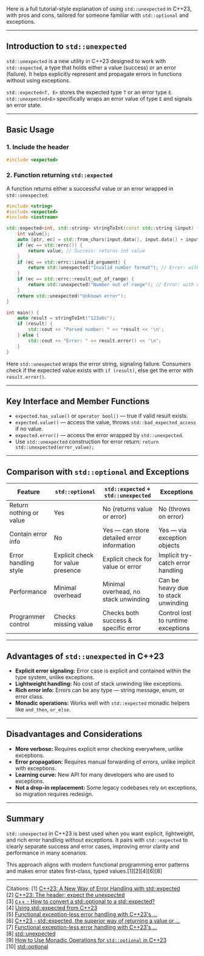 Here is a full tutorial-style explanation of using `std::unexpected` in C++23, with pros and cons, tailored for someone familiar with `std::optional` and exceptions.

***

## Introduction to `std::unexpected`

`std::unexpected` is a new utility in C++23 designed to work with `std::expected`, a type that holds either a value (success) or an error (failure). It helps explicitly represent and propagate errors in functions without using exceptions.

`std::expected<T, E>` stores the expected type `T` or an error type `E`. `std::unexpected<E>` specifically wraps an error value of type `E` and signals an error state.

***

## Basic Usage

### 1. Include the header

```cpp
#include <expected>
```

### 2. Function returning `std::expected`

A function returns either a successful value or an error wrapped in `std::unexpected`:

```cpp
#include <string>
#include <expected>
#include <iostream>

std::expected<int, std::string> stringToInt(const std::string &input) {
    int value{};
    auto [ptr, ec] = std::from_chars(input.data(), input.data() + input.size(), value);
    if (ec == std::errc()) {
        return value; // Success: returns int value
    }
    if (ec == std::errc::invalid_argument) {
        return std::unexpected("Invalid number format"); // Error: with unexpected
    }
    if (ec == std::errc::result_out_of_range) {
        return std::unexpected("Number out of range"); // Error: with unexpected
    }
    return std::unexpected("Unknown error");
}

int main() {
    auto result = stringToInt("123abc");
    if (result) {
        std::cout << "Parsed number: " << *result << '\n';
    } else {
        std::cout << "Error: " << result.error() << '\n';
    }
}
```

Here `std::unexpected` wraps the error string, signaling failure. Consumers check if the expected value exists with `if (result)`, else get the error with `result.error()`.

***

## Key Interface and Member Functions

- `expected.has_value()` or `operator bool()` — true if valid result exists.
- `expected.value()` — access the value, throws `std::bad_expected_access` if no value.
- `expected.error()` — access the error wrapped by `std::unexpected`.
- Use `std::unexpected` construction for error return: `return std::unexpected(error_value);`

***

## Comparison with `std::optional` and Exceptions

| Feature                  | `std::optional`                           | `std::expected` + `std::unexpected`        | Exceptions                           |
|--------------------------|------------------------------------------|---------------------------------------------|-------------------------------------|
| Return nothing or value   | Yes                                      | No (returns value or error)                  | No (throws on error)                 |
| Contain error info       | No                                       | Yes — can store detailed error information  | Yes — via exception objects          |
| Error handling style     | Explicit check for value presence        | Explicit check for value or error            | Implicit try-catch error handling    |
| Performance             | Minimal overhead                          | Minimal overhead, no stack unwinding         | Can be heavy due to stack unwinding  |
| Programmer control      | Checks missing value                      | Checks both success & specific error         | Control lost to runtime exceptions   |

***

## Advantages of `std::unexpected` in C++23

- **Explicit error signaling:** Error case is explicit and contained within the type system, unlike exceptions.
- **Lightweight handling:** No cost of stack unwinding like exceptions.
- **Rich error info:** Errors can be any type — string message, enum, or error class.
- **Monadic operations:** Works well with `std::expected` monadic helpers like `and_then`, `or_else`.

***

## Disadvantages and Considerations

- **More verbose:** Requires explicit error checking everywhere, unlike exceptions.
- **Error propagation:** Requires manual forwarding of errors, unlike implicit with exceptions.
- **Learning curve:** New API for many developers who are used to exceptions.
- **Not a drop-in replacement:** Some legacy codebases rely on exceptions, so migration requires redesign.

***

## Summary

`std::unexpected` in C++23 is best used when you want explicit, lightweight, and rich error handling without exceptions. It pairs with `std::expected` to clearly separate success and error cases, improving error clarity and performance in many scenarios.

This approach aligns with modern functional programming error patterns and makes error states first-class, typed values.[1][2][4][6][8]

***

Citations:
[1] [C++23: A New Way of Error Handling with std::expected](https://www.modernescpp.com/index.php/c23-a-new-way-of-error-handling-with-stdexpected/)  
[2] [C++23: The <expected> header; expect the unexpected](https://www.sandordargo.com/blog/2022/11/16/cpp23-expected)  
[3] [c++ - How to convert a std::optional to a std::expected?](https://stackoverflow.com/questions/79491938/how-to-convert-a-stdoptional-to-a-stdexpected)  
[4] [Using std::expected from C++23](https://www.cppstories.com/2024/expected-cpp23/)  
[5] [Functional exception-less error handling with C++23's ...](https://devblogs.microsoft.com/cppblog/cpp23s-optional-and-expected/)  
[6] [C++23 - std::expected, the superior way of returning a value or ...](https://andreasfertig.com/blog/2022/09/cpp23-stdexpected-the-superior-way-of-returning-a-value-or-an-error/)  
[7] [Functional exception-less error handling with C++23's ...](https://www.reddit.com/r/cpp/comments/12r0992/functional_exceptionless_error_handling_with_c23s/)  
[8] [std::unexpected](https://en.cppreference.com/w/cpp/utility/expected/unexpected.html)  
[9] [How to Use Monadic Operations for `std::optional` in C++23](https://www.cppstories.com/2023/monadic-optional-ops-cpp23/)  
[10] [std::optional](https://en.cppreference.com/w/cpp/utility/optional.html)